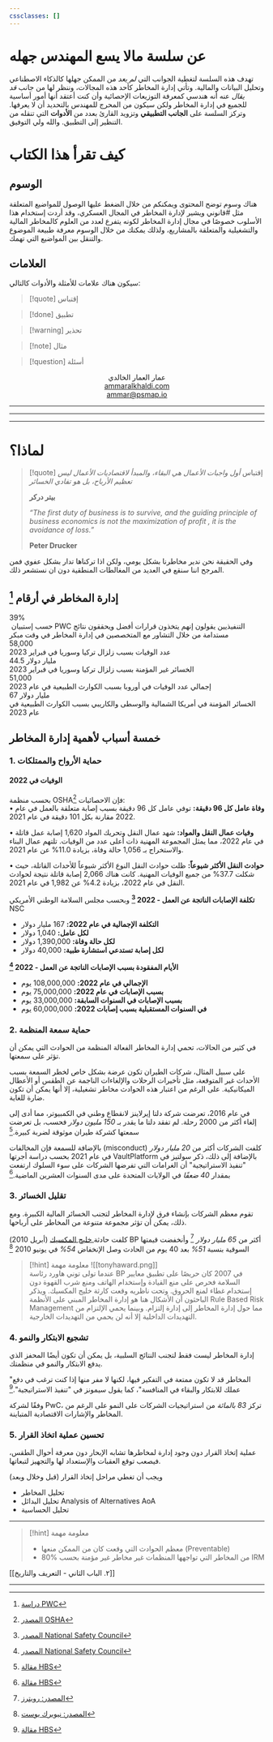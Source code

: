 ```yaml
---
cssclasses: []
---
```


# عن سلسة مالا يسع المهندس جهله

تهدف هذه السلسة لتغطية الجوانب التي *لم يعد* من الممكن جهلها كالذكاء الاصطناعي وتحليل البيانات والمالية. 
وتأتي إدارة المخاطر كأحد هذه المجالات، وننظر لها من جانب *قد يقال* عنه أنه هندسي كمعرفة التوزيعات الإحصائية وأن كنت أعتقد أنها أمور أساسية للجميع في إدارة المخاطر ولكن سيكون من المحرج للمهندس بالتحديد أن لا يعرفها.
وتركز السلسة على **الجانب التطبيقي** وتزويد القارئ بعدد من **الأدوات** التي تنقله من التنظير إلى التطبيق.
والله ولي التوفيق.

# كيف تقرأ هذا الكتاب

## الوسوم
هناك وسوم توضح المحتوى ويمكنكم من خلال الضغط عليها الوصول للمواضيع المتعلقة مثل #قانوني  ويشير لإدارة المخاطر في المجال العسكري، وقد أردت إستخدام هذا الأسلوب خصوصًا في مجال إدارة المخاطر لكونه يتفرع لعدد من العلوم كالمخاطر المالية والتشغيلية والمتعلقة بالمشاريع، ولذلك يمكنك من خلال الوسوم معرفة طبيعة الموضوع والتنقل بين المواضيع التي تهمك.

## العلامات
سيكون هناك علامات للأمثلة والأدوات كالتالي:

>[!quote] إقتباس

>[!done]  تطبيق


>[!warning] تحذير

>[!note]  مثال


>[!question]  أسئلة






<div style="text-align:center">

عمار العمار الخالدي <br>
 <a href="https://ammaralkhaldi.com">ammaralkhaldi.com</a><br>
ammar@psmap.io <br>
</div>

---
---
---




# لماذا؟ 
>[!quote]  إقتباس
>*أول واجبات الأعمال هي البقاء، والمبدأ لاقتصاديات الأعمال ليس تعظيم الأرباح، بل هو تفادي الخسائر*
>
>**بيتر دركر**
>
>*“The first duty of business is to survive, and the guiding principle of business economics is not the maximization of profit , it is the avoidance of loss.”*
>
> **Peter Drucker**  
> 


وفي الحقيقة نحن ندير مخاطرنا بشكل يومي، ولكن اذا تركناها تدار بشكل عفوي فمن المرجح اننا سنقع في العديد من المغالطات المنطقية دون ان نستشعر ذلك.

## إدارة المخاطر في أرقام [^1]


<div class="stat-container">
    <div class="stat-percentage">39%</div>
    <div class="stat-text"> حسب إستبيان PWC  التنفيذيين يقولون إنهم يتخذون قرارات أفضل ويحققون نتائج مستدامة من خلال التشاور مع المتخصصين في إدارة المخاطر في وقت مبكر</div>
</div>

<div class="stat-container">
    <div class="stat-percentage">58,000</div>
    <div class="stat-text">عدد الوفيات بسبب زلزال تركيا وسوريا في فبراير 2023</div>
</div>
<div class="stat-container">
    <div class="stat-percentage">44.5 مليار دولار</div>
    <div class="stat-text">الخسائر غير المؤمنة بسبب زلزال تركيا وسوريا في فبراير 2023</div>
</div>
<div class="stat-container">
    <div class="stat-percentage">51,000</div>
    <div class="stat-text">إجمالي عدد الوفيات في أوروبا بسبب الكوارث الطبيعية في عام 2023</div>
</div>
<div class="stat-container">
    <div class="stat-percentage">67 مليار دولار</div>
    <div class="stat-text">الخسائر المؤمنة في أمريكا الشمالية والوسطى والكاريبي بسبب الكوارث الطبيعية في عام 2023</div>
</div>




## خمسة أسباب لأهمية إدارة المخاطر

### 1. حماية الأرواح والممتلكات

#### الوفيات في 2022
بحسب منظمة OSHA[^2] فإن الاحصائيات: <br>
• **وفاة عامل كل 96 دقيقة:** توفي عامل كل 96 دقيقة بسبب إصابة متعلقة بالعمل في عام 2022 مقارنة بكل 101 دقيقة في عام 2021.


• **وفيات عمال النقل والمواد:** شهد عمال النقل وتحريك المواد 1,620 إصابة عمل قاتلة في عام 2022، مما يمثل المجموعة المهنية ذات أعلى عدد من الوفيات. تلتهم عمال البناء والاستخراج بـ 1,056 حالة وفاة، بزيادة 11.0% عن عام 2021.

• **حوادث النقل الأكثر شيوعاً:** ظلت حوادث النقل النوع الأكثر شيوعاً للأحداث القاتلة، حيث شكلت 37.7% من جميع الوفيات المهنية. كانت هناك 2,066 إصابة قاتلة نتيجة لحوادث النقل في عام 2022، بزيادة 4.2% عن 1,982 في عام 2021.

 **تكلفة الإصابات الناتجة عن العمل - 2022 [^3]**
وبحسب مجلس السلامة الوطني الأمريكي NSC
- **التكلفة الإجمالية في عام 2022:** 167 مليار دولار
- **لكل عامل:** 1,040 دولار
- **لكل حالة وفاة:** 1,390,000 دولار
- **لكل إصابة تستدعي استشارة طبية:** 40,000 دولار

 **الأيام المفقودة بسبب الإصابات الناتجة عن العمل - 2022 [^3]**

- **الإجمالي في عام 2022:** 108,000,000 يوم
- **بسبب الإصابات في عام 2022:** 75,000,000 يوم
- **بسبب الإصابات في السنوات السابقة:** 33,000,000 يوم
- **في السنوات المستقبلية بسبب إصابات 2022:** 60,000,000 يوم


### 2. حماية سمعة المنظمة
في كثير من الحالات، تحمي إدارة المخاطر الفعالة المنظمة من الحوادث التي يمكن أن تؤثر على سمعتها.

على سبيل المثال، شركات الطيران تكون عرضة بشكل خاص لخطر السمعة بسبب الأحداث غير المتوقعة، مثل تأخيرات الرحلات والإلغاءات الناجمة عن الطقس أو الأعطال الميكانيكية. على الرغم من اعتبار هذه الحوادث مخاطر تشغيلية، إلا أنها يمكن أن تكون ضارة للغاية.

في عام 2016، تعرضت شركة دلتا إيرلاينز لانقطاع وطني في الكمبيوتر، مما أدى إلى إلغاء أكثر من 2000 رحلة. لم تفقد دلتا ما يقدر بـ *150 مليون دولار* فحسب، بل تعرضت سمعتها كشركة طيران موثوقة لضربة كبيرة.[^4]

بالإضافة للسمعة فإن المخالفات (misconduct)  كلفت الشركات أكثر من *20 مليار دولار* في عام 2021 بحسب دراسة أجرتها  VaultPlatform بالإضافة إلى ذلك، ذكر سولتيز في "تنفيذ الاستراتيجية" أن الغرامات التي تفرضها الشركات على سوء السلوك ارتفعت بمقدار *40 ضعفًا* في الولايات المتحدة على مدى السنوات العشرين الماضية.[^4]

### 3. تقليل الخسائر
تقوم معظم الشركات بإنشاء فرق لإدارة المخاطر لتجنب الخسائر المالية الكبيرة. ومع ذلك، يمكن أن تؤثر مجموعة متنوعة من المخاطر على أرباحها.

كلفت حادثة[ خليج المكسيك](https://en.wikipedia.org/wiki/Deepwater_Horizon_explosion) (أبريل 2010) BP  أكثر من *65 مليار دولار* [^5]  وأنخفضت قيمتها السوقية بنسبة *51%* بعد 40 يوم من الحادث وصل الإنخفاض *54%* في يونيو 2010 [^6]




>[!hint] معلومة مهمة
>![[tonyhaward.png]]              
عندما تولى توني هاورد رئاسة BP في 2007 كان حريصًا على تطبيق معايير السلامة فحرص على منع القيادة وإستخدام الهاتف ومنع شرب القهوة دون إستخدام غطاء لمنع الحروق.
>وتحت ناظريه وقعت كارثة خليج المكسيك.
>ويذكر الباحثون أن الأشكال هنا هو إدارة المخاطر المبني على الأنظمة Rule Based Risk Management مما حول إدارة المخاطر إلى إدارة إلتزام.
>وبينما يحمي الإلتزام من التهديدات الداخلية إلا أنه لن يحمي من التهديدات الخارجية.




### 4. تشجيع الابتكار والنمو
إدارة المخاطر ليست فقط لتجنب النتائج السلبية، بل يمكن أن تكون أيضًا المحفز الذي يدفع الابتكار والنمو في منظمتك.

"المخاطر قد لا تكون ممتعة في التفكير فيها، لكنها لا مفر منها إذا كنت ترغب في دفع عملك للابتكار والبقاء في المنافسة"، كما يقول سيمونز في "تنفيذ الاستراتيجية".[^4]

وفقًا لشركة PwC، تركز *83 بالمائة* من استراتيجيات الشركات على النمو على الرغم من المخاطر والإشارات الاقتصادية المتباينة.

### 5. تحسين عملية اتخاذ القرار

عملية إتخاذ القرار دون وجود إدارة لمخاطرها تشابه الإبحار دون معرفة أحوال الطقس، فيصعب توقع العقبات والإستعداد لها والتجهيز لتبعاتها.


ويجب أن تغطي مراحل إتخاذ القرار (قبل وخلال وبعد)

- تحليل المخاطر
- تحليل البدائل Analysis of Alternatives AoA
- تحليل الحساسية

---


>[!hint] معلومة مهمة
> - معظم الحوادث التي وقعت كان من الممكن منعها (Preventable)
> - 80% من المخاطر التي تواجهها المنظمات غير مخاطر غير مؤمنة بحسب IRM

[[٢. الباب الثاني - التعريف والتاريخ]]



---




[^1]:[دراسة PWC](https://www.pwc.com/us/en/services/consulting/cybersecurity-risk-regulatory/library/global-risk-survey.html)
[^2]: [المصدر OSHA](https://www.bls.gov/news.release/cfoi.nr0.htm)
[^3]: [المصدر National Safety Council](https://injuryfacts.nsc.org/work/costs/work-injury-costs/)
[^4]: [مقالة HBS](https://online.hbs.edu/blog/post/risk-management)
[^5]: [المصدر: رويترز](https://www.reuters.com/article/world/bp-deepwater-horizon-costs-balloon-to-65-billion-idUSKBN1F50O5/#:~:text=LONDON%20(Reuters)%20%2D%20BP%20said,billion%20(£47.3%20billion).)
[^6]: [المصدر: نيويرك بوست](https://nypost.com/2010/06/26/stormy-weather-bps-stock-hits-new-low/)
